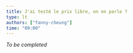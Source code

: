 ```yaml
---
title: J'ai testé le prix libre, on en parle ?
type: lt
authors: ["fanny-cheung"]
time: "09:00"
---
```


*To be completed*
